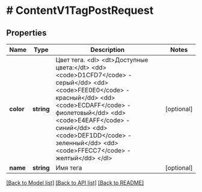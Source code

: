 # # ContentV1TagPostRequest

## Properties

Name | Type | Description | Notes
------------ | ------------- | ------------- | -------------
**color** | **string** | Цвет тега. &lt;dl&gt; &lt;dt&gt;Доступные цвета:&lt;/dt&gt; &lt;dd&gt;&lt;code&gt;D1CFD7&lt;/code&gt; - серый&lt;/dd&gt; &lt;dd&gt;&lt;code&gt;FEE0E0&lt;/code&gt; - красный&lt;/dd&gt; &lt;dd&gt;&lt;code&gt;ECDAFF&lt;/code&gt; - фиолетовый&lt;/dd&gt; &lt;dd&gt;&lt;code&gt;E4EAFF&lt;/code&gt; - синий&lt;/dd&gt; &lt;dd&gt;&lt;code&gt;DEF1DD&lt;/code&gt; - зеленный&lt;/dd&gt; &lt;dd&gt;&lt;code&gt;FFECC7&lt;/code&gt; - желтый&lt;/dd&gt; &lt;/dl&gt; | [optional]
**name** | **string** | Имя тега | [optional]

[[Back to Model list]](../../README.md#models) [[Back to API list]](../../README.md#endpoints) [[Back to README]](../../README.md)
